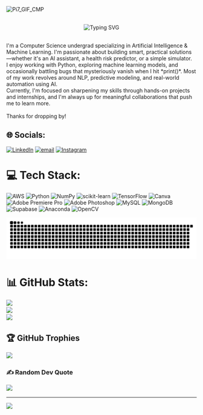 
![Pi7_GIF_CMP](https://github.com/user-attachments/assets/35db0549-13a3-4673-8697-76afd56db855)<br></br>

<p align="center">
  <img src="https://readme-typing-svg.demolab.com?font=Orbitron&size=35&duration=3250&pause=1000&color=3A189A&center=true&width=600&lines=Hello+World+!;I'm+Pranav+Bhatt++(+%E2%97%9C%E1%B4%97%E2%97%9D+);Aspiring+ML+Engineer+" alt="Typing SVG" />
</p>
<!--<h1 align='center'>Hello World! I'm Pranav ^_^</h1>
<h3 align="center"> Aspiring ML Engineer </h3>-->
<br>I'm a Computer Science undergrad specializing in Artificial Intelligence & Machine Learning. I'm passionate about building smart, practical solutions—whether it's an AI assistant, a health risk predictor, or a simple simulator.  <br>I enjoy working with Python, exploring machine learning models, and occasionally battling bugs that mysteriously vanish when I hit *print()*. Most of my work revolves around NLP, predictive modeling, and real-world automation using AI. <br>Currently, I'm focused on sharpening my skills through hands-on projects and internships, and I'm always up for meaningful collaborations that push me to learn more.<br><br>Thanks for dropping by!


## 🌐 Socials:
[![LinkedIn](https://img.shields.io/badge/LinkedIn-%230077B5.svg?logo=linkedin&logoColor=white)](https://linkedin.com/in/pranav-bhatt-15d06m04y) [![email](https://img.shields.io/badge/Email-D14836?logo=gmail&logoColor=white)](mailto:pranavbhatt1506@gmail.com) [![Instagram](https://img.shields.io/badge/Instagram-%23E4405F.svg?logo=Instagram&logoColor=white)](https://instagram.com/prani._.b15)

# 💻 Tech Stack:
![AWS](https://img.shields.io/badge/AWS-%23FF9900.svg?style=flat-square&logo=amazon-aws&logoColor=white) ![Python](https://img.shields.io/badge/python-3670A0?style=flat-square&logo=python&logoColor=ffdd54) ![NumPy](https://img.shields.io/badge/numpy-%23013243.svg?style=flat-square&logo=numpy&logoColor=white) ![scikit-learn](https://img.shields.io/badge/scikit--learn-%23F7931E.svg?style=flat-square&logo=scikit-learn&logoColor=white) ![TensorFlow](https://img.shields.io/badge/TensorFlow-%23FF6F00.svg?style=flat-square&logo=TensorFlow&logoColor=white) ![Canva](https://img.shields.io/badge/Canva-%2300C4CC.svg?style=flat-square&logo=Canva&logoColor=white) ![Adobe Premiere Pro](https://img.shields.io/badge/Adobe%20Premiere%20Pro-9999FF.svg?style=flat-square&logo=Adobe%20Premiere%20Pro&logoColor=white) ![Adobe Photoshop](https://img.shields.io/badge/adobe%20photoshop-%2331A8FF.svg?style=flat-square&logo=adobe%20photoshop&logoColor=white) ![MySQL](https://img.shields.io/badge/mysql-4479A1.svg?style=flat-square&logo=mysql&logoColor=white) ![MongoDB](https://img.shields.io/badge/MongoDB-%234ea94b.svg?style=flat-square&logo=mongodb&logoColor=white) ![Supabase](https://img.shields.io/badge/Supabase-3ECF8E?style=flat-square&logo=supabase&logoColor=white) ![Anaconda](https://img.shields.io/badge/Anaconda-%2344A833.svg?style=flat-square&logo=anaconda&logoColor=white) ![OpenCV](https://img.shields.io/badge/opencv-%23white.svg?style=flat-square&logo=opencv&logoColor=white)

![snake gif](https://github.com/PranavBhatt15/PranavBhatt15/blob/output/github-snake-dark.svg)

# 📊 GitHub Stats:
![](https://github-readme-stats.vercel.app/api?username=PranavBhatt15&theme=tokyonight&hide_border=true&include_all_commits=true&count_private=true)<br/>
![](https://nirzak-streak-stats.vercel.app/?user=PranavBhatt15&theme=tokyonight&hide_border=true)<br/>
![](https://github-readme-stats.vercel.app/api/top-langs/?username=PranavBhatt15&theme=tokyonight&hide_border=true&include_all_commits=true&count_private=true&layout=compact)

## 🏆 GitHub Trophies
![](https://github-profile-trophy.vercel.app/?username=PranavBhatt15&theme=tokyonight&no-frame=true&no-bg=false&margin-w=4)

### ✍️ Random Dev Quote
![](https://quotes-github-readme.vercel.app/api?type=vetical&theme=radical)

---
[![](https://visitcount.itsvg.in/api?id=PranavBhatt15&icon=0&color=13)](https://visitcount.itsvg.in)

<!-- Proudly created with GPRM ( https://gprm.itsvg.in ) -->
